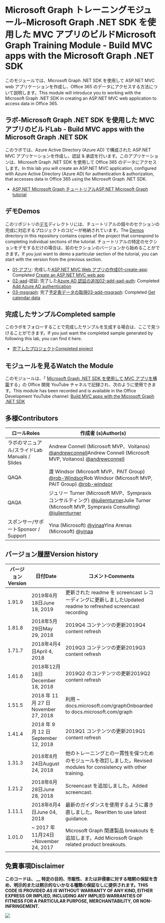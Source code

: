 # <a name="microsoft-graph-training-module---build-mvc-apps-with-the-microsoft-graph-net-sdk"></a><span data-ttu-id="e36fa-101">Microsoft Graph トレーニングモジュール-Microsoft Graph .NET SDK を使用した MVC アプリのビルド</span><span class="sxs-lookup"><span data-stu-id="e36fa-101">Microsoft Graph Training Module - Build MVC apps with the Microsoft Graph .NET SDK</span></span>

<span data-ttu-id="e36fa-102">このモジュールでは、Microsoft Graph .NET SDK を使用して ASP.NET MVC web アプリケーションを作成し、Office 365 のデータにアクセスする方法について説明します。</span><span class="sxs-lookup"><span data-stu-id="e36fa-102">This module will introduce you to working with the Microsoft Graph .NET SDK in creating an ASP.NET MVC web application to access data in Office 365.</span></span>

## <a name="lab---build-mvc-apps-with-the-microsoft-graph-net-sdk"></a><span data-ttu-id="e36fa-103">ラボ-Microsoft Graph .NET SDK を使用した MVC アプリのビルド</span><span class="sxs-lookup"><span data-stu-id="e36fa-103">Lab - Build MVC apps with the Microsoft Graph .NET SDK</span></span>

<span data-ttu-id="e36fa-104">このラボでは、Azure Active Directory (Azure AD) で構成された ASP.NET MVC アプリケーションを作成し、認証 & 承認を行います。このアプリケーションは、Microsoft Graph .NET SDK を使用して Office 365 のデータにアクセスします。</span><span class="sxs-lookup"><span data-stu-id="e36fa-104">In this lab you will create an ASP.NET MVC application, configured with Azure Active Directory (Azure AD) for authentication & authorization, that accesses data in Office 365 using the Microsoft Graph .NET SDK.</span></span>

- [<span data-ttu-id="e36fa-105">ASP.NET Microsoft Graph チュートリアル</span><span class="sxs-lookup"><span data-stu-id="e36fa-105">ASP.NET Microsoft Graph tutorial</span></span>](https://docs.microsoft.com/graph/training/aspnet-tutorial)

## <a name="demos"></a><span data-ttu-id="e36fa-106">デモ</span><span class="sxs-lookup"><span data-stu-id="e36fa-106">Demos</span></span>

<span data-ttu-id="e36fa-107">このリポジトリの[デモ](./Demos)ディレクトリには、チュートリアルの個々のセクションの完成に対応するプロジェクトのコピーが格納されています。</span><span class="sxs-lookup"><span data-stu-id="e36fa-107">The [Demos](./Demos) directory in this repository contains copies of the project that correspond to completing individual sections of the tutorial.</span></span> <span data-ttu-id="e36fa-108">チュートリアルの特定のセクションをデモするだけの場合は、前のセクションのバージョンから始めることができます。</span><span class="sxs-lookup"><span data-stu-id="e36fa-108">If you just want to demo a particular section of the tutorial, you can start with the version from the previous section.</span></span>

- <span data-ttu-id="e36fa-109">[01-アプリ](Demos/01-create-app): 完成した[ASP.NET MVC Web アプリの作成](https://docs.microsoft.com/graph/training/aspnet-tutorial?tutorial-step=1)</span><span class="sxs-lookup"><span data-stu-id="e36fa-109">[01-create-app](Demos/01-create-app): Completed [Create an ASP.NET MVC web app](https://docs.microsoft.com/graph/training/aspnet-tutorial?tutorial-step=1)</span></span>
- <span data-ttu-id="e36fa-110">[02-aad](Demos/02-add-aad-auth)-認証: 完了した[Azure AD 認証の追加](https://docs.microsoft.com/graph/training/aspnet-tutorial?tutorial-step=3)</span><span class="sxs-lookup"><span data-stu-id="e36fa-110">[02-add-aad-auth](Demos/02-add-aad-auth): Completed [Add Azure AD authentication](https://docs.microsoft.com/graph/training/aspnet-tutorial?tutorial-step=3)</span></span>
- <span data-ttu-id="e36fa-111">[03-msgraph](Demos/03-add-msgraph): 完了[予定表データの取得](https://docs.microsoft.com/graph/training/aspnet-tutorial?tutorial-step=4)</span><span class="sxs-lookup"><span data-stu-id="e36fa-111">[03-add-msgraph](Demos/03-add-msgraph): Completed [Get calendar data](https://docs.microsoft.com/graph/training/aspnet-tutorial?tutorial-step=4)</span></span>

## <a name="completed-sample"></a><span data-ttu-id="e36fa-112">完成したサンプル</span><span class="sxs-lookup"><span data-stu-id="e36fa-112">Completed sample</span></span>

<span data-ttu-id="e36fa-113">このラボをフォローすることで完成したサンプルを生成する場合は、ここで見つけることができます。</span><span class="sxs-lookup"><span data-stu-id="e36fa-113">If you just want the completed sample generated by following this lab, you can find it here.</span></span>

- [<span data-ttu-id="e36fa-114">完了したプロジェクト</span><span class="sxs-lookup"><span data-stu-id="e36fa-114">Completed project</span></span>](Demos/03-add-msgraph)

## <a name="watch-the-module"></a><span data-ttu-id="e36fa-115">モジュールを見る</span><span class="sxs-lookup"><span data-stu-id="e36fa-115">Watch the Module</span></span>

<span data-ttu-id="e36fa-116">このモジュールは、「 [Microsoft Graph .NET SDK を使用して MVC アプリを構築](https://youtu.be/a2teHZ5WuNc)する」の Office 開発 YouTube チャネルで記録され、次のように使用できます。</span><span class="sxs-lookup"><span data-stu-id="e36fa-116">This module has been recorded and is available in the Office Development YouTube channel: [Build MVC apps with the Microsoft Graph .NET SDK](https://youtu.be/a2teHZ5WuNc)</span></span>

## <a name="contributors"></a><span data-ttu-id="e36fa-117">多様</span><span class="sxs-lookup"><span data-stu-id="e36fa-117">Contributors</span></span>

| <span data-ttu-id="e36fa-118">ロール</span><span class="sxs-lookup"><span data-stu-id="e36fa-118">Roles</span></span>                | <span data-ttu-id="e36fa-119">作成者 (s)</span><span class="sxs-lookup"><span data-stu-id="e36fa-119">Author(s)</span></span>                                                                                     |
| -------------------- | --------------------------------------------------------------------------------------------- |
| <span data-ttu-id="e36fa-120">ラボのマニュアル/スライド</span><span class="sxs-lookup"><span data-stu-id="e36fa-120">Lab Manuals / Slides</span></span> | <span data-ttu-id="e36fa-121">Andrew Connell (Microsoft MVP、Voitanos) [@andrewconnell](//github.com/andrewconnell)</span><span class="sxs-lookup"><span data-stu-id="e36fa-121">Andrew Connell (Microsoft MVP, Voitanos) [@andrewconnell](//github.com/andrewconnell)</span></span>         |
| <span data-ttu-id="e36fa-122">QA</span><span class="sxs-lookup"><span data-stu-id="e36fa-122">QA</span></span>                   | <span data-ttu-id="e36fa-123">渡 Windsor (Microsoft MVP、PAIT Group) [@rob-Windsor](//github.com/rob-windsor)</span><span class="sxs-lookup"><span data-stu-id="e36fa-123">Rob Windsor (Microsoft MVP, PAIT Group) [@rob-windsor](//github.com/rob-windsor)</span></span>              |
| <span data-ttu-id="e36fa-124">QA</span><span class="sxs-lookup"><span data-stu-id="e36fa-124">QA</span></span>                   | <span data-ttu-id="e36fa-125">ジュリー Turner (Microsoft MVP、Sympraxis コンサルティング) [@juliemturner](//github.com/juliemturner)</span><span class="sxs-lookup"><span data-stu-id="e36fa-125">Julie Turner (Microsoft MVP, Sympraxis Consulting) [@juliemturner](//github.com/juliemturner)</span></span> |
| <span data-ttu-id="e36fa-126">スポンサー/サポート</span><span class="sxs-lookup"><span data-stu-id="e36fa-126">Sponsor / Support</span></span>    | <span data-ttu-id="e36fa-127">Yina (Microsoft) [@yinaa](//github.com/yinaa)</span><span class="sxs-lookup"><span data-stu-id="e36fa-127">Yina Arenas (Microsoft) [@yinaa](//github.com/yinaa)</span></span>                                          |

## <a name="version-history"></a><span data-ttu-id="e36fa-128">バージョン履歴</span><span class="sxs-lookup"><span data-stu-id="e36fa-128">Version history</span></span>

| <span data-ttu-id="e36fa-129">バージョン</span><span class="sxs-lookup"><span data-stu-id="e36fa-129">Version</span></span> |        <span data-ttu-id="e36fa-130">日付</span><span class="sxs-lookup"><span data-stu-id="e36fa-130">Date</span></span>        |                       <span data-ttu-id="e36fa-131">コメント</span><span class="sxs-lookup"><span data-stu-id="e36fa-131">Comments</span></span>                       |
| ------- | ------------------ | ---------------------------------------------------- |
| <span data-ttu-id="e36fa-132">1.9</span><span class="sxs-lookup"><span data-stu-id="e36fa-132">1.9</span></span>     | <span data-ttu-id="e36fa-133">2019年6月18日</span><span class="sxs-lookup"><span data-stu-id="e36fa-133">June 18, 2019</span></span>      | <span data-ttu-id="e36fa-134">更新された readme を screencast レコーディングに更新しました</span><span class="sxs-lookup"><span data-stu-id="e36fa-134">Updated readme to refreshed screencast recording</span></span>     |
| <span data-ttu-id="e36fa-135">1.8</span><span class="sxs-lookup"><span data-stu-id="e36fa-135">1.8</span></span>     | <span data-ttu-id="e36fa-136">2018年5月29日</span><span class="sxs-lookup"><span data-stu-id="e36fa-136">May 29, 2018</span></span>       | <span data-ttu-id="e36fa-137">2019Q4 コンテンツの更新</span><span class="sxs-lookup"><span data-stu-id="e36fa-137">2019Q4 content refresh</span></span>                               |
| <span data-ttu-id="e36fa-138">1.7</span><span class="sxs-lookup"><span data-stu-id="e36fa-138">1.7</span></span>     | <span data-ttu-id="e36fa-139">2018年4月4日</span><span class="sxs-lookup"><span data-stu-id="e36fa-139">April 4, 2018</span></span>      | <span data-ttu-id="e36fa-140">2019Q3 コンテンツの更新</span><span class="sxs-lookup"><span data-stu-id="e36fa-140">2019Q3 content refresh</span></span>                               |
| <span data-ttu-id="e36fa-141">1.6</span><span class="sxs-lookup"><span data-stu-id="e36fa-141">1.6</span></span>     | <span data-ttu-id="e36fa-142">2018年12月18日</span><span class="sxs-lookup"><span data-stu-id="e36fa-142">December 18, 2018</span></span>  | <span data-ttu-id="e36fa-143">2019Q2 のコンテンツの更新</span><span class="sxs-lookup"><span data-stu-id="e36fa-143">2019Q2 content refresh</span></span>                               |
| <span data-ttu-id="e36fa-144">1.5</span><span class="sxs-lookup"><span data-stu-id="e36fa-144">1.5</span></span>     | <span data-ttu-id="e36fa-145">2018 年 11 月 27 日</span><span class="sxs-lookup"><span data-stu-id="e36fa-145">November 27, 2018</span></span>  | <span data-ttu-id="e36fa-146">利用 ~ docs.microsoft.com/graph</span><span class="sxs-lookup"><span data-stu-id="e36fa-146">Onboarded to docs.microsoft.com/graph</span></span>                |
| <span data-ttu-id="e36fa-147">1.4</span><span class="sxs-lookup"><span data-stu-id="e36fa-147">1.4</span></span>     | <span data-ttu-id="e36fa-148">2018 年 9 月 12 日</span><span class="sxs-lookup"><span data-stu-id="e36fa-148">September 12, 2018</span></span> | <span data-ttu-id="e36fa-149">2019Q1 コンテンツの更新</span><span class="sxs-lookup"><span data-stu-id="e36fa-149">2019Q1 content refresh</span></span>                               |
| <span data-ttu-id="e36fa-150">1.3</span><span class="sxs-lookup"><span data-stu-id="e36fa-150">1.3</span></span>     | <span data-ttu-id="e36fa-151">2018年8月24日</span><span class="sxs-lookup"><span data-stu-id="e36fa-151">August 24, 2018</span></span>    | <span data-ttu-id="e36fa-152">他のトレーニングとの一貫性を保つためのモジュールを改訂しました。</span><span class="sxs-lookup"><span data-stu-id="e36fa-152">Revised modules for consistency with other training.</span></span> |
| <span data-ttu-id="e36fa-153">1.2</span><span class="sxs-lookup"><span data-stu-id="e36fa-153">1.2</span></span>     | <span data-ttu-id="e36fa-154">2018年6月28日</span><span class="sxs-lookup"><span data-stu-id="e36fa-154">June 28, 2018</span></span>      | <span data-ttu-id="e36fa-155">Screencast を追加しました。</span><span class="sxs-lookup"><span data-stu-id="e36fa-155">Added screencast.</span></span>                                    |
| <span data-ttu-id="e36fa-156">1.1</span><span class="sxs-lookup"><span data-stu-id="e36fa-156">1.1</span></span>     | <span data-ttu-id="e36fa-157">2018年6月4日</span><span class="sxs-lookup"><span data-stu-id="e36fa-157">June 04, 2018</span></span>      | <span data-ttu-id="e36fa-158">最新のガイダンスを使用するように書き直しました。</span><span class="sxs-lookup"><span data-stu-id="e36fa-158">Rewritten to use latest guidance.</span></span>                    |
| <span data-ttu-id="e36fa-159">1.0</span><span class="sxs-lookup"><span data-stu-id="e36fa-159">1.0</span></span>     | <span data-ttu-id="e36fa-160">~ 2017 年11月24日</span><span class="sxs-lookup"><span data-stu-id="e36fa-160">~November 24, 2017</span></span> | <span data-ttu-id="e36fa-161">Microsoft Graph 関連製品 breakouts を追加します。</span><span class="sxs-lookup"><span data-stu-id="e36fa-161">Add Microsoft Graph related product breakouts.</span></span>       |

## <a name="disclaimer"></a><span data-ttu-id="e36fa-162">免責事項</span><span class="sxs-lookup"><span data-stu-id="e36fa-162">Disclaimer</span></span>

<span data-ttu-id="e36fa-163">**このコードは、 __ 特定の目的、市販性、または非侵害に対する暗黙の保証を含め、明示的または黙示的ないかなる種類の保証なしに提供されます。**</span><span class="sxs-lookup"><span data-stu-id="e36fa-163">**THIS CODE IS PROVIDED _AS IS_ WITHOUT WARRANTY OF ANY KIND, EITHER EXPRESS OR IMPLIED, INCLUDING ANY IMPLIED WARRANTIES OF FITNESS FOR A PARTICULAR PURPOSE, MERCHANTABILITY, OR NON-INFRINGEMENT.**</span></span>

<img src="https://telemetry.sharepointpnp.com/msgraph-training-aspnetmvcapp" />
